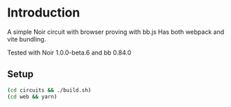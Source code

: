 # Introduction

A simple Noir circuit with browser proving with bb.js
Has both webpack and vite bundling.

Tested with Noir 1.0.0-beta.6 and bb 0.84.0

## Setup

```bash
(cd circuits && ./build.sh)
(cd web && yarn)
```
